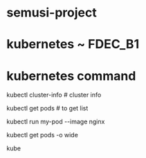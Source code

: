 # semusi-project

# kubernetes ~ FDEC_B1 

# kubernetes command 

kubectl cluster-info # cluster info

kubectl get pods # to get list 

kubectl run my-pod --image nginx 

kubectl get pods -o wide 

kube